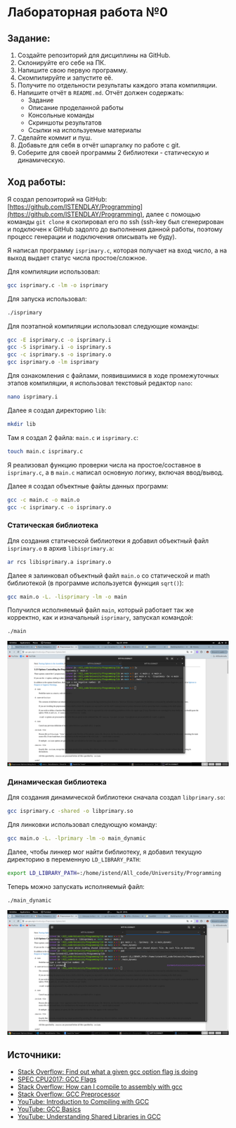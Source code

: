 # Лабораторная работа №0

## Задание:
1. Создайте репозиторий для дисциплины на GitHub.
2. Склонируйте его себе на ПК.
3. Напишите свою первую программу.
4. Скомпилируйте и запустите её.
5. Получите по отдельности результаты каждого этапа компиляции.
6. Напишите отчёт в `README.md`. Отчёт должен содержать:
   - Задание
   - Описание проделанной работы
   - Консольные команды
   - Скриншоты результатов
   - Ссылки на используемые материалы
7. Сделайте коммит и пуш.
8. Добавьте для себя в отчёт шпаргалку по работе с git.
9. Соберите для своей программы 2 библиотеки - статическую и динамическую.

## Ход работы: 
Я создал репозиторий на GitHub: [https://github.com/ISTENDLAY/Programming](https://github.com/ISTENDLAY/Programming), далее с помощью команды `git clone` я скопировал его по ssh (ssh-key был сгенерирован и подключен к GitHub задолго до выполнения данной работы, поэтому процесс генерации и подключения описывать не буду).

Я написал программу `isprimary.c`, которая получает на вход число, а на выход выдает статус числа простое/сложное.   

Для компиляции использовал:
```bash
gcc isprimary.c -lm -o isprimary
```

Для запуска использовал:
```bash
./isprimary 
```

Для поэтапной компиляции использовал следующие команды:
```bash
gcc -E isprimary.c -o isprimary.i
gcc -S isprimary.i -o isprimary.s
gcc -c isprimary.s -o isprimary.o
gcc isprimary.o -lm isprimary
```

Для ознакомления с файлами, появившимися в ходе промежуточных этапов компиляции, я использовал текстовый редактор `nano`:
```bash
nano isprimary.i
```

Далее я создал директорию `lib`:
```bash
mkdir lib
```

Там я создал 2 файла: `main.c` и `isprimary.c`:
```bash
touch main.c isprimary.c
```

Я реализовал функцию проверки числа на простое/составное в `isprimary.c`, а в `main.c` написал основную логику, включая ввод/вывод.

Далее я создал объектные файлы данных программ:
```bash
gcc -c main.c -o main.o
gcc -c isprimary.c -o isprimary.o
```

### Статическая библиотека
Для создания статической библиотеки я добавил объектный файл `isprimary.o` в архив `libisprimary.a`:
```bash
ar rcs libisprimary.a isprimary.o
```

Далее я залинковал объектный файл `main.o` со статической и math библиотекой (в программе используется функция `sqrt()`):
```bash
gcc main.o -L. -lisprimary -lm -o main
```

Получился исполняемый файл `main`, который работает так же корректно, как и изначальный `isprimary`, запускал командой: 
```bash
./main
```
![alt text](https://github.com/ISTENDLAY/Programming/blob/main/img/static_commands.png?raw=true)


### Динамическая библиотека
Для создания динамической библиотеки сначала создал `libprimary.so`: 
```bash
gcc isprimary.c -shared -o libprimary.so
```

Для линковки использовал следующую команду:
```bash
gcc main.o -L. -lprimary -lm -o main_dynamic
```

Далее, чтобы линкер мог найти библиотеку, я добавил текущую директорию в переменную `LD_LIBRARY_PATH`:
```bash
export LD_LIBRARY_PATH=:/home/istend/All_code/University/Programming 
```

Теперь можно запускать исполняемый файл:
```bash
./main_dynamic
```
![alt text](https://github.com/ISTENDLAY/Programming/blob/main/img/dynamic_commands.png?raw=true)

## Источники:
- [Stack Overflow: Find out what a given gcc option flag is doing](https://stackoverflow.com/questions/26274062/find-out-what-a-given-gcc-option-flag-is-doing)
- [SPEC CPU2017: GCC Flags](https://www.spec.org/cpu2017/flags/gcc.2018-02-16.html)
- [Stack Overflow: How can I compile to assembly with gcc](https://stackoverflow.com/questions/8021874/how-can-i-compile-to-assembly-with-gcc)
- [Stack Overflow: GCC Preprocessor](https://stackoverflow.com/questions/3917316/gcc-preprocessor)
- [YouTube: Introduction to Compiling with GCC](https://www.youtube.com/watch?v=pkMg_df8gHs)
- [YouTube: GCC Basics](https://www.youtube.com/watch?v=KT1vyEbqfVk)
- [YouTube: Understanding Shared Libraries in GCC](https://www.youtube.com/watch?v=FirqVUxQWvU)

